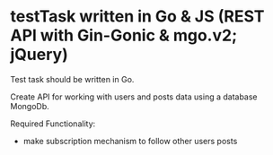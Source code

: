 # testTask written in Go & JS (REST API with Gin-Gonic & mgo.v2; jQuery)
Test task should be written in Go.

Create API for working with users and posts data using a database
MongoDb.

Required Functionality:

- make subscription mechanism to follow other users posts

